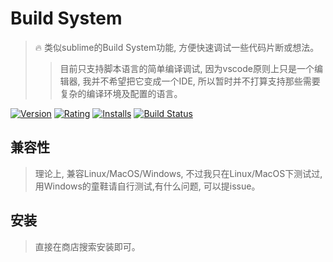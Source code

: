 # Build System
> 🔥 类似sublime的Build System功能, 方便快速调试一些代码片断或想法。
>> 目前只支持脚本语言的简单编译调试, 因为vscode原则上只是一个编辑器, 我并不希望把它变成一个IDE, 所以暂时并不打算支持那些需要复杂的编译环境及配置的语言。

[![Version](https://vsmarketplacebadge.apphb.com/version-short/yutent.build-system.svg)](https://marketplace.visualstudio.com/items?itemName=yutent.build-system)
[![Rating](https://vsmarketplacebadge.apphb.com/rating-short/yutent.build-system.svg)](https://marketplace.visualstudio.com/items?itemName=yutent.build-system)
[![Installs](https://vsmarketplacebadge.apphb.com/installs/yutent.build-system.svg)](https://marketplace.visualstudio.com/items?itemName=yutent.build-system)
[![Build Status](https://travis-ci.org/yutent/build-system.svg?branch=master)](https://travis-ci.org/yutent/build-system)





## 兼容性
> 理论上, 兼容Linux/MacOS/Windows, 不过我只在Linux/MacOS下测试过, 用Windows的童鞋请自行测试,有什么问题, 可以提issue。

## 安装
> 直接在商店搜索安装即可。



